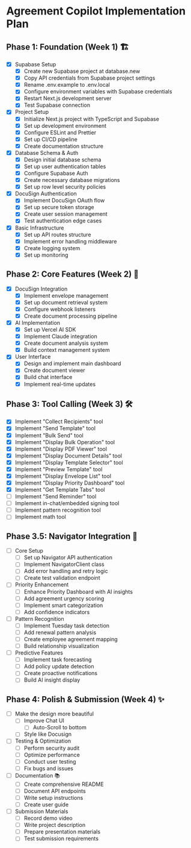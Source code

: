 # Agreement Copilot Implementation Plan


## Phase 1: Foundation (Week 1) 🏗️
- [x] Supabase Setup
  - [x] Create new Supabase project at database.new
  - [x] Copy API credentials from Supabase project settings
  - [x] Rename .env.example to .env.local
  - [x] Configure environment variables with Supabase credentials
  - [x] Restart Next.js development server
  - [x] Test Supabase connection

- [x] Project Setup
  - [x] Initialize Next.js project with TypeScript and Supabase
  - [x] Set up development environment
  - [x] Configure ESLint and Prettier
  - [x] Set up CI/CD pipeline
  - [x] Create documentation structure

- [x] Database Schema & Auth
  - [x] Design initial database schema
  - [x] Set up user authentication tables
  - [x] Configure Supabase Auth
  - [x] Create necessary database migrations
  - [x] Set up row level security policies

- [x] DocuSign Authentication
  - [x] Implement DocuSign OAuth flow
  - [x] Set up secure token storage
  - [x] Create user session management
  - [x] Test authentication edge cases

- [x] Basic Infrastructure
  - [x] Set up API routes structure
  - [x] Implement error handling middleware
  - [x] Create logging system
  - [x] Set up monitoring

## Phase 2: Core Features (Week 2) 🚀
- [x] DocuSign Integration
  - [x] Implement envelope management
  - [x] Set up document retrieval system
  - [x] Configure webhook listeners
  - [x] Create document processing pipeline

- [x] AI Implementation
  - [x] Set up Vercel AI SDK
  - [x] Implement Claude integration
  - [x] Create document analysis system
  - [x] Build context management system

- [x] User Interface
  - [x] Design and implement main dashboard
  - [x] Create document viewer
  - [x] Build chat interface
  - [x] Implement real-time updates

## Phase 3: Tool Calling (Week 3) 🛠️
- [x] Implement "Collect Recipients" tool
- [x] Implement "Send Template" tool
- [x] Implement "Bulk Send" tool
- [x] Implement "Display Bulk Operation" tool
- [x] Implement "Display PDF Viewer" tool
- [x] Implement "Display Document Details" tool
- [x] Implement "Display Template Selector" tool
- [x] Implement "Preview Template" tool
- [x] Implement "Display Envelope List" tool
- [x] Implement "Display Priority Dashboard" tool
- [x] Implement "Get Template Tabs" tool
- [ ] Implement "Send Reminder" tool
- [ ] Implement in-chat/embedded signing tool
- [ ] Implement pattern recognition tool
- [ ] Implement math tool

## Phase 3.5: Navigator Integration 🧭
- [ ] Core Setup
  - [ ] Set up Navigator API authentication
  - [ ] Implement NavigatorClient class
  - [ ] Add error handling and retry logic
  - [ ] Create test validation endpoint

- [ ] Priority Enhancement
  - [ ] Enhance Priority Dashboard with AI insights
  - [ ] Add agreement urgency scoring
  - [ ] Implement smart categorization
  - [ ] Add confidence indicators

- [ ] Pattern Recognition
  - [ ] Implement Tuesday task detection
  - [ ] Add renewal pattern analysis
  - [ ] Create employee agreement mapping
  - [ ] Build relationship visualization

- [ ] Predictive Features
  - [ ] Implement task forecasting
  - [ ] Add policy update detection
  - [ ] Create proactive notifications
  - [ ] Build AI insight display

## Phase 4: Polish & Submission (Week 4) ✨
- [ ] Make the design more beautiful
  - [ ] Improve Chat UI
    - [ ] Auto-Scroll to bottom
  - [ ] Style like Docusign
- [ ] Testing & Optimization
  - [ ] Perform security audit
  - [ ] Optimize performance
  - [ ] Conduct user testing
  - [ ] Fix bugs and issues

- [ ] Documentation 📚
  - [ ] Create comprehensive README
  - [ ] Document API endpoints
  - [ ] Write setup instructions
  - [ ] Create user guide

- [ ] Submission Materials
  - [ ] Record demo video
  - [ ] Write project description
  - [ ] Prepare presentation materials
  - [ ] Test submission requirements